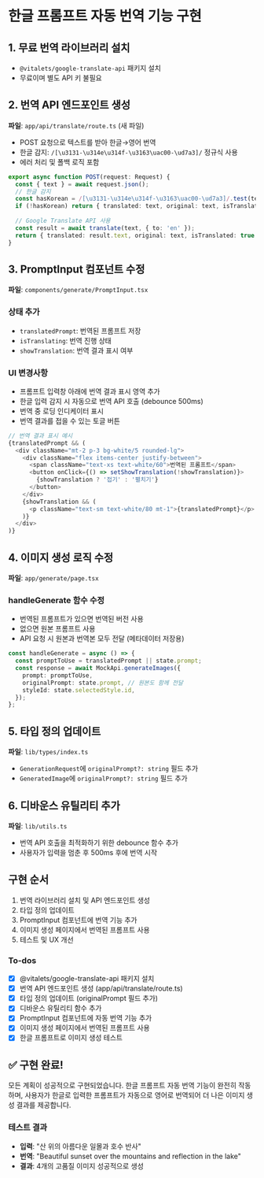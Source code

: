 <!-- dc6a1d68-52d9-42bc-8cc6-93e73fadd511 99ce1313-b284-4b1f-9270-03acb889ae44 -->
# 한글 프롬프트 자동 번역 기능 구현

## 1. 무료 번역 라이브러리 설치

- `@vitalets/google-translate-api` 패키지 설치
- 무료이며 별도 API 키 불필요

## 2. 번역 API 엔드포인트 생성

**파일**: `app/api/translate/route.ts` (새 파일)

- POST 요청으로 텍스트를 받아 한글→영어 번역
- 한글 감지: `/[\u3131-\u314e\u314f-\u3163\uac00-\ud7a3]/` 정규식 사용
- 에러 처리 및 폴백 로직 포함
```typescript
export async function POST(request: Request) {
  const { text } = await request.json();
  // 한글 감지
  const hasKorean = /[\u3131-\u314e\u314f-\u3163\uac00-\ud7a3]/.test(text);
  if (!hasKorean) return { translated: text, original: text, isTranslated: false };
  
  // Google Translate API 사용
  const result = await translate(text, { to: 'en' });
  return { translated: result.text, original: text, isTranslated: true };
}
```


## 3. PromptInput 컴포넌트 수정

**파일**: `components/generate/PromptInput.tsx`

### 상태 추가

- `translatedPrompt`: 번역된 프롬프트 저장
- `isTranslating`: 번역 진행 상태
- `showTranslation`: 번역 결과 표시 여부

### UI 변경사항

- 프롬프트 입력창 아래에 번역 결과 표시 영역 추가
- 한글 입력 감지 시 자동으로 번역 API 호출 (debounce 500ms)
- 번역 중 로딩 인디케이터 표시
- 번역 결과를 접을 수 있는 토글 버튼
```typescript
// 번역 결과 표시 예시
{translatedPrompt && (
  <div className="mt-2 p-3 bg-white/5 rounded-lg">
    <div className="flex items-center justify-between">
      <span className="text-xs text-white/60">번역된 프롬프트</span>
      <button onClick={() => setShowTranslation(!showTranslation)}>
        {showTranslation ? '접기' : '펼치기'}
      </button>
    </div>
    {showTranslation && (
      <p className="text-sm text-white/80 mt-1">{translatedPrompt}</p>
    )}
  </div>
)}
```


## 4. 이미지 생성 로직 수정

**파일**: `app/generate/page.tsx`

### handleGenerate 함수 수정

- 번역된 프롬프트가 있으면 번역된 버전 사용
- 없으면 원본 프롬프트 사용
- API 요청 시 원본과 번역본 모두 전달 (메타데이터 저장용)
```typescript
const handleGenerate = async () => {
  const promptToUse = translatedPrompt || state.prompt;
  const response = await MockApi.generateImages({
    prompt: promptToUse,
    originalPrompt: state.prompt, // 원본도 함께 전달
    styleId: state.selectedStyle.id,
  });
};
```


## 5. 타입 정의 업데이트

**파일**: `lib/types/index.ts`

- `GenerationRequest`에 `originalPrompt?: string` 필드 추가
- `GeneratedImage`에 `originalPrompt?: string` 필드 추가

## 6. 디바운스 유틸리티 추가

**파일**: `lib/utils.ts`

- 번역 API 호출을 최적화하기 위한 debounce 함수 추가
- 사용자가 입력을 멈춘 후 500ms 후에 번역 시작

## 구현 순서

1. 번역 라이브러리 설치 및 API 엔드포인트 생성
2. 타입 정의 업데이트
3. PromptInput 컴포넌트에 번역 기능 추가
4. 이미지 생성 페이지에서 번역된 프롬프트 사용
5. 테스트 및 UX 개선

### To-dos

- [x] @vitalets/google-translate-api 패키지 설치
- [x] 번역 API 엔드포인트 생성 (app/api/translate/route.ts)
- [x] 타입 정의 업데이트 (originalPrompt 필드 추가)
- [x] 디바운스 유틸리티 함수 추가
- [x] PromptInput 컴포넌트에 자동 번역 기능 추가
- [x] 이미지 생성 페이지에서 번역된 프롬프트 사용
- [x] 한글 프롬프트로 이미지 생성 테스트

## ✅ 구현 완료!

모든 계획이 성공적으로 구현되었습니다. 한글 프롬프트 자동 번역 기능이 완전히 작동하며, 사용자가 한글로 입력한 프롬프트가 자동으로 영어로 번역되어 더 나은 이미지 생성 결과를 제공합니다.

### 테스트 결과
- **입력**: "산 위의 아름다운 일몰과 호수 반사"
- **번역**: "Beautiful sunset over the mountains and reflection in the lake"
- **결과**: 4개의 고품질 이미지 성공적으로 생성
